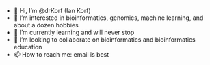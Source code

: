 - 👋 Hi, I’m @drKorf (Ian Korf)
- 👀 I’m interested in bioinformatics, genomics, machine learning, and about a dozen hobbies
- 🌱 I’m currently learning and will never stop
- 💞️ I’m looking to collaborate on bioinformatics and bioinformatics education
- 📫 How to reach me: email is best

<!---
drKorf/drKorf is a ✨ special ✨ repository because its `README.md` (this file) appears on your GitHub profile.
You can click the Preview link to take a look at your changes.
--->
